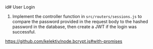 id# User Login

1. Implement the controller function in `src/routers/sessions.js` to compare the password provided in the request body to the hashed password in the database, then create a JWT if the login was successful.

https://github.com/kelektiv/node.bcrypt.js#with-promises

